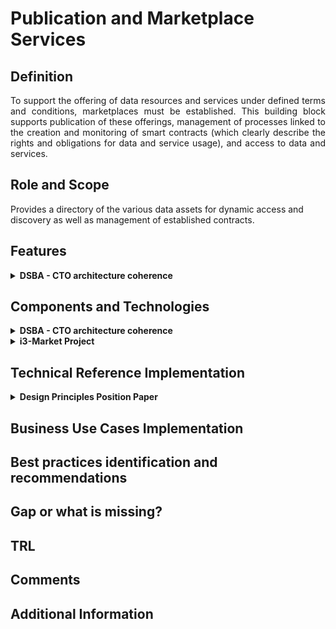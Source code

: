 # Publication and Marketplace Services
## Definition
<div align="justify">To support the offering of data resources and services under defined terms and conditions, marketplaces must be established. This building block supports publication of these offerings, management of processes linked to the creation and monitoring of smart contracts (which clearly describe the rights and obligations for data and service usage), and access to data and services. </div> 

## Role and Scope
<div allign="justify">Provides a directory of the various data assets for dynamic access and discovery as well as management of established contracts.</div>

## Features 
<details>
  <summary><strong>DSBA - CTO architecture coherence</strong></summary>
  
- Publication and Query
- Standard information model and supporting APIs for the implementation of data marketplace services
- Backend components implementing marketplace services
- Data Catalogue / Publication functions to publish data resources which can be found via metadata and are connected with marketplace
- (Portal) Public marketplace human readable information and marketing things, landing page,...

</details>
  
## Components and Technologies
<details>
  <summary><strong>DSBA - CTO architecture coherence</strong></summary>
  
- FIWARE: 
  - TM Forum APIs specifications
  - FIWARE Business API Ecosystem (BAE) Marketplace components
  - CKAN with extensions to connect with BAE Marketplace functions
  - Idra extensions planned to be developed during 2022
- GAIA-X: Registry/Catalog
- IDSA: Component IDS Meta Data Broker
  
</details>

<details>
  <summary><strong>i3-Market Project</strong></summary>
  
- DSA/DPA Smart Contract
  
</details>

## Technical Reference Implementation
<details>
  <summary><strong>Design Principles Position Paper</strong></summary>
  
<div align="justify">A data space user queries the data resources publication platform on specific data assets (e.g. based on content, theme, industry, etc.). Upon selecting the dataset she/he wants to access, she/he receives a link (e.g. an URL) to the dataset chosen.</div>
  
</details>

## Business Use Cases Implementation

## Best practices identification and recommendations

## Gap or what is missing?

## TRL

## Comments

## Additional Information
